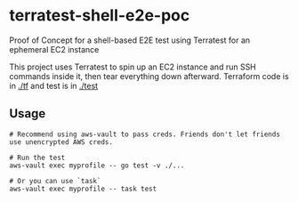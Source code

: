 # terratest-shell-e2e-poc
Proof of Concept for a shell-based E2E test using Terratest for an ephemeral EC2 instance

This project uses Terratest to spin up an EC2 instance and run SSH commands inside it, then tear everything down afterward. Terraform code is in [./tf](./tf) and test is in [./test](./test)

## Usage

```shell
# Recommend using aws-vault to pass creds. Friends don't let friends use unencrypted AWS creds.

# Run the test
aws-vault exec myprofile -- go test -v ./...

# Or you can use `task`
aws-vault exec myprofile -- task test
```
